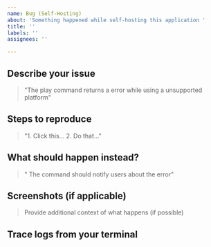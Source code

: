 ```yaml
---
name: Bug (Self-Hosting)
about: 'Something happened while self-hosting this application '
title: ''
labels: ''
assignees: ''

---
```


## Describe your issue
> "The play command returns a error while using a unsupported platform"

## Steps to reproduce
> "1. Click this... 2. Do that..."

## What should happen instead?
> " The command should notify users about the error"

## Screenshots (if applicable)
> Provide additional context of what happens (if possible) 

## Trace logs from your terminal
